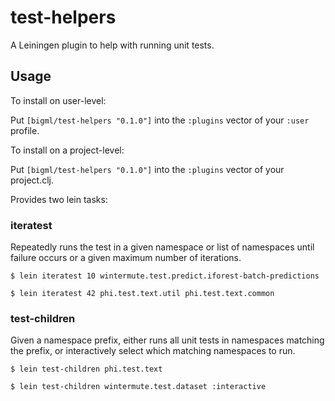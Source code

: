 # test-helpers

A Leiningen plugin to help with running unit tests.

## Usage

To install on user-level:

Put `[bigml/test-helpers "0.1.0"]` into the `:plugins` vector of your `:user`
profile.

To install on a project-level:

Put `[bigml/test-helpers "0.1.0"]` into the `:plugins` vector of your project.clj.

Provides two lein tasks:

### iteratest

Repeatedly runs the test in a given namespace or list of namespaces
until failure occurs or a given maximum number of iterations.

    $ lein iteratest 10 wintermute.test.predict.iforest-batch-predictions

    $ lein iteratest 42 phi.test.text.util phi.test.text.common

### test-children

Given a namespace prefix, either runs all unit tests in namespaces
matching the prefix, or interactively select which matching namespaces
to run.

    $ lein test-children phi.test.text

    $ lein test-children wintermute.test.dataset :interactive
